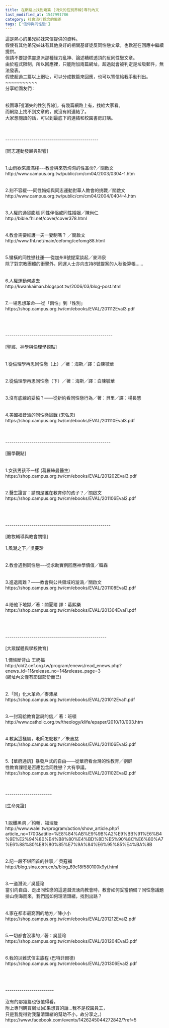 ```yaml
---
title: 在網路上找到幾篇 [消失的性別界線]專刊內文
last_modified_at: 1547991786
category: 社會流行觀念的偏差
tags: ['信仰與同性戀']
---
```


<p>這是熱心的弟兄姊妹來信提供的資料。<br/>假使有其他弟兄姊妹有其他良好的相關基督徒反同性戀文章，也歡迎在回應中繼續提供。<br/>但請不要提供靈恩派那種怪力亂神、論述糟糕透頂的反同性戀文章。<br/>由於程式限制，所以回應裡，只能附加兩篇網址，超過就會被判定是垃圾郵件，無法發表。<br/>假使超過二篇以上網址，可以分成數篇來回應，也可以寄信給我手動刊出。<br/><!--more-->~~~~~~~~~~~<br/>分享給園友們：<br/><br/><br/>校園專刊[消失的性別界線]，有幾篇網路上有，找給大家看。<br/>而網路上找不到文章的，就沒有附連結了。<br/>大家想閱讀的話，可以到最底下的連結和校園書房訂購。<br/><br/><br/><br/>----------------------------------------------<br/><br/>[同志運動發展與影響]<br/><br/><br/>1.山雨欲來風滿樓---教會與來勢洶洶的性革命?╱關啟文<br/>http://www.campus.org.tw/public/cm/cm04/2003/0304-1.htm<br/><br/><br/>2.刻不容緩---同性婚姻與同志運動對華人教會的挑戰╱關啟文<br/>http://www.campus.org.tw/public/cm/cm04/2004/0404-4.htm<br/><br/><br/>3.人權的通貨膨脹   同性伴侶或同性婚姻╱陳尚仁<br/>http://bible.fhl.net/cover/cover378.html<br/><br/><br/>4.教會需要維護一夫一妻制嗎？ ╱關啟文<br/>http://www.fhl.net/main/cefomg/cefomg88.html<br/><br/><br/>5.蠻橫的同性戀社運──從加州8號提案談起╱麥沛泉 <br/>除了對宗教團體的衝擊外，同運人士亦向支持8號提案的人秋後算帳…… <br/><br/><br/>6.人權運動何處去<br/>http://kwankaiman.blogspot.tw/2006/03/blog-post.html<br/><br/><br/>7.一場思想革命---從「兩性」到「性別」<br/>https://shop.campus.org.tw/cm/ebooks/EVAL/201112Eval3.pdf<br/><br/><br/><br/><br/>-----------------------------------------------------<br/><br/>[聖經、神學與倫理學觀點]<br/><br/><br/>1.從倫理學再思同性戀（上）╱著：海斯╱譯：白陳毓華<br/><br/><br/>2.從倫理學再思同性戀（下）╱著：海斯╱譯：白陳毓華<br/><br/><br/>3.沒有底線的妥協？——從新約看同性戀行為╱著：貝里╱譯：楊長慧<br/><br/><br/>4.美國福音派的同性戀論戰  (宋弘恩)<br/>https://shop.campus.org.tw/cm/ebooks/EVAL/201110Eval3.pdf<br/><br/><br/><br/>----------------------------------------------------<br/><br/>[醫學觀點]<br/><br/><br/>1.女孩男孩不一樣   (葛羅絲曼醫生)<br/>https://shop.campus.org.tw/cm/ebooks/EVAL/201202Eval3.pdf<br/><br/><br/>2.醫生證言：請問是誰在教育你的孩子？╱關啟文<br/>https://shop.campus.org.tw/cm/ebooks/EVAL/201106Eval2.pdf<br/><br/><br/><br/><br/>----------------------------------------------------<br/><br/>[教牧輔導與教會關懷]<br/><br/>1.風潮之下╱吳蔓玲<br/><br/><br/>2.教會遇到同性戀---從求助實例回應神學價值╱韓森<br/><br/><br/>3.進退兩難？——教會與公共領域的漩渦╱關啟文 <br/>https://shop.campus.org.tw/cm/ebooks/EVAL/201108Eval2.pdf<br/><br/><br/>4.陪他下地獄╱著：闕夏爾  譯：葛熙樂<br/>https://shop.campus.org.tw/cm/ebooks/EVAL/201304Eval1.pdf<br/><br/><br/><br/><br/>--------------------------------------------------<br/><br/>[大眾媒體與學校教育]<br/><br/>1.惆悵斷背山  王礽福<br/>http://old2.cef.org.tw/program/enews/read_enews.php?enews_id=11&amp;release_no=14&amp;release_page=3<br/>(網址內文僅有節錄部份而已)<br/><br/><br/>2.「同」化大革命╱麥沛泉 <br/>https://shop.campus.org.tw/cm/ebooks/EVAL/201012Eval1.pdf<br/><br/><br/>3.一封寫給教育當局的信╱ 著：班頓<br/>http://www.catholic.org.tw/theology/klife/epaper/2010/10/003.htm<br/><br/><br/>4.教案這樣編，老師怎麼教? ╱朱惠慈<br/>https://shop.campus.org.tw/cm/ebooks/EVAL/201106Eval3.pdf<br/><br/><br/>5.【華府通訊】暴發戶式的自由——從華府看台灣的性教育╱劉屏 <br/>性教育課程是否應包含同性戀？大有爭議。<br/>https://shop.campus.org.tw/cm/ebooks/EVAL/201102Eval2.pdf<br/><br/><br/><br/>-----------------------<br/><br/>[生命見證]<br/><br/><br/>1.脫離黑洞  ╱約翰．福理曼<br/>http://www.walei.tw/program/action/show_article.php?article_no=1700&amp;atitle=%E8%84%AB%E9%9B%A2%E9%BB%91%E6%B4%9E%E2%94%80%E4%B8%80%E4%BD%8D%E5%90%8C%E6%80%A7%E6%88%80%E8%80%85%E7%9A%84%E6%95%85%E4%BA%8B<br/><br/><br/>2.記一段不堪回首的往事╱ 貝寇福<br/>http://blog.sina.com.cn/s/blog_69c18f580100k9yi.html<br/><br/><br/>3.一道潛流╱吳蔓玲 <br/>當引向自由、走出同性戀的這道潛流湧向教會時，教會如何妥當預備？同性戀議題排山倒海而來，我們當如何理清頭緒，找到出路？ <br/><br/><br/>4.家在都市最窮困的地方╱陳小小 <br/>https://shop.campus.org.tw/cm/ebooks/EVAL/201212Eval2.pdf<br/><br/><br/>5.一切都會沒事的╱著：吳蔓玲 <br/>https://shop.campus.org.tw/cm/ebooks/EVAL/201204Eval3.pdf<br/><br/><br/>6.我的災難式信主旅程  (巴特菲爾德)<br/>https://shop.campus.org.tw/cm/ebooks/EVAL/201306Eval2.pdf<br/><br/><br/><br/><br/>------------------------<br/><br/>沒有的那幾篇也很值得看。<br/>附上專刊購買網址(如果想買的話...我不是校園員工，<br/>只是我覺得對我釐清頭緒的幫助不小，故分享之。)<br/>https://www.facebook.com/events/1426245044272842/?ref=5<br/><br/><br/><br/><br/><br/>
</p>